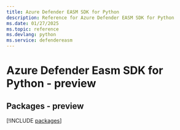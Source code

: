 ```yaml
---
title: Azure Defender EASM SDK for Python
description: Reference for Azure Defender EASM SDK for Python
ms.date: 01/27/2025
ms.topic: reference
ms.devlang: python
ms.service: defendereasm
---
```

# Azure Defender Easm SDK for Python - preview
## Packages - preview
[!INCLUDE [packages](defender-easm-index.md)]